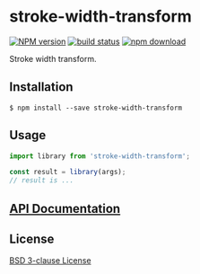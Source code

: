 # stroke-width-transform

  [![NPM version][npm-image]][npm-url]
  [![build status][travis-image]][travis-url]
  [![npm download][download-image]][download-url]

Stroke width transform.

## Installation

`$ npm install --save stroke-width-transform`

## Usage

```js
import library from 'stroke-width-transform';

const result = library(args);
// result is ...
```

## [API Documentation](https://image-js.github.io/stroke-width-transform/)

## License

  [BSD 3-clause License](./LICENSE)

[npm-image]: https://img.shields.io/npm/v/stroke-width-transform.svg?style=flat-square
[npm-url]: https://www.npmjs.com/package/stroke-width-transform
[travis-image]: https://img.shields.io/travis/image-js/stroke-width-transform/master.svg?style=flat-square
[travis-url]: https://travis-ci.org/image-js/stroke-width-transform
[download-image]: https://img.shields.io/npm/dm/stroke-width-transform.svg?style=flat-square
[download-url]: https://www.npmjs.com/package/stroke-width-transform
